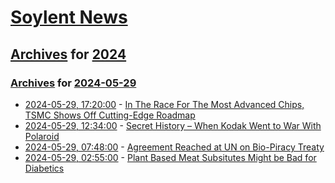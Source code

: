 # [Soylent News](../../../README.md)

## [Archives](../../index.md) for [2024](../index.md)

### [Archives](../../index.md) for [2024-05-29](index.md)

* [2024-05-29, 17:20:00](https://soylentnews.org/article.pl?sid=24/05/28/181243&from=rss) - [In The Race For The Most Advanced Chips, TSMC Shows Off Cutting-Edge Roadmap](https://soylentnews.org/article.pl?sid=24/05/28/181243&from=rss)
* [2024-05-29, 12:34:00](https://soylentnews.org/article.pl?sid=24/05/27/185234&from=rss) - [Secret History – When Kodak Went to War With Polaroid](https://soylentnews.org/article.pl?sid=24/05/27/185234&from=rss)
* [2024-05-29, 07:48:00](https://soylentnews.org/article.pl?sid=24/05/27/181248&from=rss) - [Agreement Reached at UN on Bio-Piracy Treaty](https://soylentnews.org/article.pl?sid=24/05/27/181248&from=rss)
* [2024-05-29, 02:55:00](https://soylentnews.org/article.pl?sid=24/05/27/1336247&from=rss) - [Plant Based Meat Subsitutes Might be Bad for Diabetics](https://soylentnews.org/article.pl?sid=24/05/27/1336247&from=rss)
